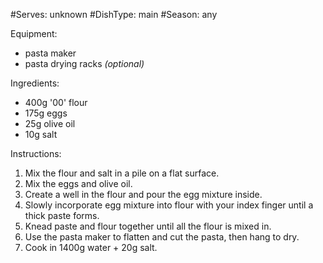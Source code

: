 #Serves: unknown
#DishType: main
#Season: any

Equipment:
- pasta maker
- pasta drying racks _(optional)_

Ingredients:
- 400g '00' flour
- 175g eggs
- 25g olive oil
- 10g salt

Instructions:
1. Mix the flour and salt in a pile on a flat surface.
2. Mix the eggs and olive oil.
3. Create a well in the flour and pour the egg mixture inside.
4. Slowly incorporate egg mixture into flour with your index finger until a thick paste forms.
5. Knead paste and flour together until all the flour is mixed in.
7. Use the pasta maker to flatten and cut the pasta, then hang to dry.
6. Cook in 1400g water + 20g salt.